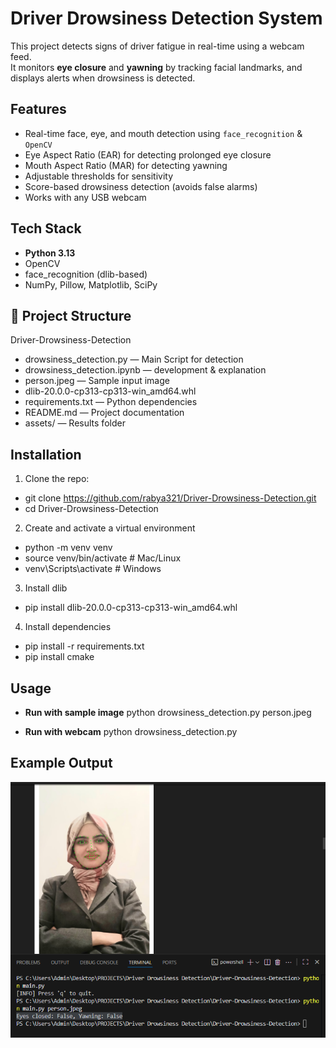# Driver Drowsiness Detection System

This project detects signs of driver fatigue in real-time using a webcam feed.  
It monitors **eye closure** and **yawning** by tracking facial landmarks, and displays alerts when drowsiness is detected.

## Features
- Real-time face, eye, and mouth detection using `face_recognition` & `OpenCV`
- Eye Aspect Ratio (EAR) for detecting prolonged eye closure
- Mouth Aspect Ratio (MAR) for detecting yawning
- Adjustable thresholds for sensitivity
- Score-based drowsiness detection (avoids false alarms)
- Works with any USB webcam

## Tech Stack
- **Python 3.13**
- OpenCV
- face_recognition (dlib-based)
- NumPy, Pillow, Matplotlib, SciPy

## 📂 Project Structure
Driver-Drowsiness-Detection
- drowsiness_detection.py — Main Script for detection
- drowsiness_detection.ipynb — development & explanation
- person.jpeg — Sample input image
- dlib-20.0.0-cp313-cp313-win_amd64.whl
- requirements.txt — Python dependencies
- README.md — Project documentation
- assets/ — Results folder

## Installation
1. Clone the repo:
- git clone https://github.com/rabya321/Driver-Drowsiness-Detection.git
- cd Driver-Drowsiness-Detection
2. Create and activate a virtual environment
- python -m venv venv
- source venv/bin/activate   # Mac/Linux
- venv\Scripts\activate      # Windows
3. Install dlib
- pip install dlib-20.0.0-cp313-cp313-win_amd64.whl
4. Install dependencies
- pip install -r requirements.txt
- pip install cmake

## Usage
- **Run with sample image**
python drowsiness_detection.py person.jpeg

- **Run with webcam**
python drowsiness_detection.py


##  Example Output
![Demo Output](assets/demo.png)
